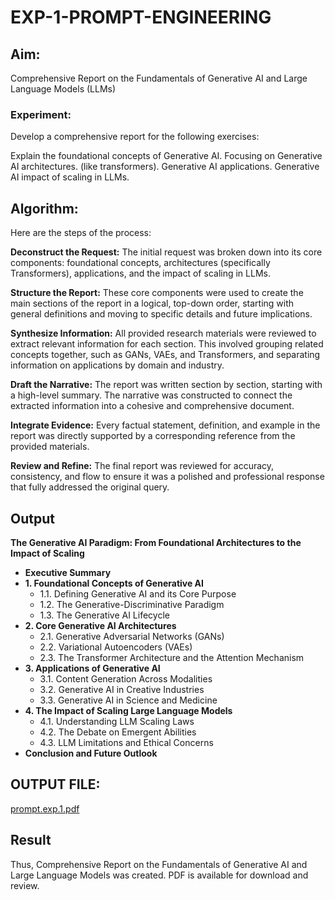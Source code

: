# EXP-1-PROMPT-ENGINEERING

## Aim: 
Comprehensive Report on the Fundamentals of Generative AI and Large Language Models (LLMs)

### Experiment: 
Develop a comprehensive report for the following exercises:

Explain the foundational concepts of Generative AI.
Focusing on Generative AI architectures. (like transformers).
Generative AI applications.
Generative AI impact of scaling in LLMs.

## Algorithm:
Here are the steps of the process:

**Deconstruct the Request:** The initial request was broken down into its core components: foundational concepts, architectures (specifically Transformers), applications, and the impact of scaling in LLMs.

**Structure the Report:** These core components were used to create the main sections of the report in a logical, top-down order, starting with general definitions and moving to specific details and future implications.

**Synthesize Information:** All provided research materials were reviewed to extract relevant information for each section. This involved grouping related concepts together, such as GANs, VAEs, and Transformers, and separating information on applications by domain and industry.

**Draft the Narrative:** The report was written section by section, starting with a high-level summary. The narrative was constructed to connect the extracted information into a cohesive and comprehensive document.

**Integrate Evidence:** Every factual statement, definition, and example in the report was directly supported by a corresponding reference from the provided materials.

**Review and Refine:** The final report was reviewed for accuracy, consistency, and flow to ensure it was a polished and professional response that fully addressed the original query.

## Output

**The Generative AI Paradigm: From Foundational Architectures to the Impact of Scaling**

*   **Executive Summary**
*   **1. Foundational Concepts of Generative AI**
    *   1.1. Defining Generative AI and its Core Purpose
    *   1.2. The Generative-Discriminative Paradigm
    *   1.3. The Generative AI Lifecycle
*   **2. Core Generative AI Architectures**
    *   2.1. Generative Adversarial Networks (GANs)
    *   2.2. Variational Autoencoders (VAEs)
    *   2.3. The Transformer Architecture and the Attention Mechanism
*   **3. Applications of Generative AI**
    *   3.1. Content Generation Across Modalities
    *   3.2. Generative AI in Creative Industries
    *   3.3. Generative AI in Science and Medicine
*   **4. The Impact of Scaling Large Language Models**
    *   4.1. Understanding LLM Scaling Laws
    *   4.2. The Debate on Emergent Abilities
    *   4.3. LLM Limitations and Ethical Concerns
*   **Conclusion and Future Outlook**

## OUTPUT FILE:

[prompt.exp.1.pdf](https://github.com/user-attachments/files/21991400/prompt.exp.1.pdf)

## Result
Thus, Comprehensive Report on the Fundamentals of Generative AI and Large Language Models was created.
PDF is available for download and review.

